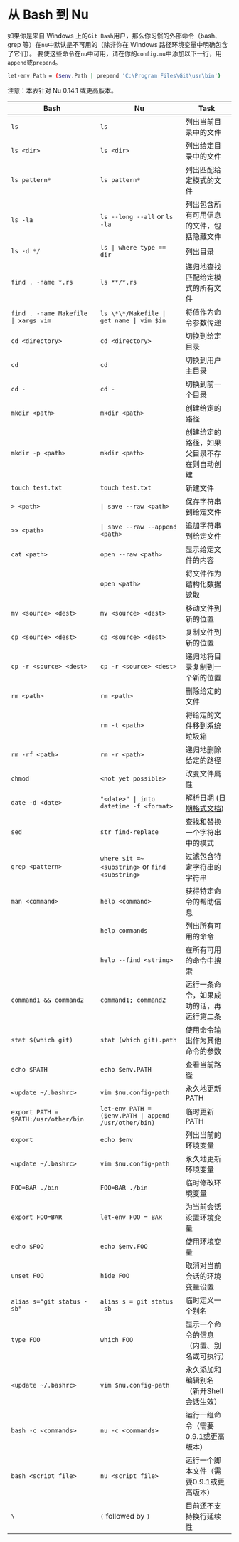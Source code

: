 # 从 Bash 到 Nu

如果你是来自 Windows 上的`Git Bash`用户，那么你习惯的外部命令（bash、grep 等）在`nu`中默认是不可用的（除非你在 Windows 路径环境变量中明确包含了它们）。
要使这些命令在`nu`中可用，请在你的`config.nu`中添加以下一行，用`append`或`prepend`。

```bash
let-env Path = ($env.Path | prepend 'C:\Program Files\Git\usr\bin')
```

注意：本表针对 Nu 0.14.1 或更高版本。

| Bash                                 | Nu                                               | Task                                       |
| ------------------------------------ | ------------------------------------------------ | ------------------------------------------ |
| `ls`                                 | `ls`                                             | 列出当前目录中的文件                       |
| `ls <dir>`                           | `ls <dir>`                                       | 列出给定目录中的文件                       |
| `ls pattern*`                        | `ls pattern*`                                    | 列出匹配给定模式的文件                     |
| `ls -la`                             | `ls --long --all` or `ls -la`                    | 列出包含所有可用信息的文件，包括隐藏文件   |
| `ls -d */`                           | `ls \| where type == dir`                        | 列出目录                                   |
| `find . -name *.rs`                  | `ls **/*.rs`                                     | 递归地查找匹配给定模式的所有文件           |
| `find . -name Makefile \| xargs vim` | `ls \*\*/Makefile \| get name \| vim $in`        | 将值作为命令参数传递                       |
| `cd <directory>`                     | `cd <directory>`                                 | 切换到给定目录                             |
| `cd`                                 | `cd`                                             | 切换到用户主目录                           |
| `cd -`                               | `cd -`                                           | 切换到前一个目录                           |
| `mkdir <path>`                       | `mkdir <path>`                                   | 创建给定的路径                             |
| `mkdir -p <path>`                    | `mkdir <path>`                                   | 创建给定的路径，如果父目录不存在则自动创建 |
| `touch test.txt`                     | `touch test.txt`                                 | 新建文件                                   |
| `> <path>`                           | `\| save --raw <path>`                           | 保存字符串到给定文件                       |
| `>> <path>`                          | `\| save --raw --append <path>`                  | 追加字符串到给定文件                       |
| `cat <path>`                         | `open --raw <path>`                              | 显示给定文件的内容                         |
|                                      | `open <path>`                                    | 将文件作为结构化数据读取                   |
| `mv <source> <dest>`                 | `mv <source> <dest>`                             | 移动文件到新的位置                         |
| `cp <source> <dest>`                 | `cp <source> <dest>`                             | 复制文件到新的位置                         |
| `cp -r <source> <dest>`              | `cp -r <source> <dest>`                          | 递归地将目录复制到一个新的位置             |
| `rm <path>`                          | `rm <path>`                                      | 删除给定的文件                             |
|                                      | `rm -t <path>`                                   | 将给定的文件移到系统垃圾箱                 |
| `rm -rf <path>`                      | `rm -r <path>`                                   | 递归地删除给定的路径                       |
| `chmod`                              | `<not yet possible>`                             | 改变文件属性                               |
| `date -d <date>`                     | `"<date>" \| into datetime -f <format>`          | 解析日期 ([日期格式文档](https://docs.rs/chrono/0.4.15/chrono/format/strftime/index.html)) |
| `sed`                                | `str find-replace`                               | 查找和替换一个字符串中的模式               |
| `grep <pattern>`                     | `where $it =~ <substring>` or `find <substring>` | 过滤包含特定字符串的字符串                 |
| `man <command>`                      | `help <command>`                                 | 获得特定命令的帮助信息                     |
|                                      | `help commands`                                  | 列出所有可用的命令                         |
|                                      | `help --find <string>`                           | 在所有可用的命令中搜索                     |
| `command1 && command2`               | `command1; command2`                             | 运行一条命令，如果成功的话，再运行第二条   |
| `stat $(which git)`                  | `stat (which git).path`                          | 使用命令输出作为其他命令的参数             |
| `echo $PATH`                         | `echo $env.PATH`                                 | 查看当前路径                               |
| `<update ~/.bashrc>`                 | `vim $nu.config-path`                            | 永久地更新 PATH                            |
| `export PATH = $PATH:/usr/other/bin` | `let-env PATH = ($env.PATH \| append /usr/other/bin)` | 临时更新 PATH                          |
| `export`                             | `echo $env`                                      | 列出当前的环境变量                         |
| `<update ~/.bashrc>`                 | `vim $nu.config-path`                            | 永久地更新环境变量                         |
| `FOO=BAR ./bin`                      | `FOO=BAR ./bin`                                  | 临时修改环境变量                           |
| `export FOO=BAR`                     | `let-env FOO = BAR`                              | 为当前会话设置环境变量                     |
| `echo $FOO`                          | `echo $env.FOO`                                  | 使用环境变量                               |
| `unset FOO`                          | `hide FOO`                                       | 取消对当前会话的环境变量设置               |
| `alias s="git status -sb"`           | `alias s = git status -sb`                       | 临时定义一个别名                           |
| `type FOO`                           | `which FOO`                                      | 显示一个命令的信息（内置、别名或可执行）   |
| `<update ~/.bashrc>`                 | `vim $nu.config-path`                            | 永久添加和编辑别名（新开Shell会话生效）    |
| `bash -c <commands>`                 | `nu -c <commands>`                               | 运行一组命令（需要0.9.1或更高版本）        |
| `bash <script file>`                 | `nu <script file>`                               | 运行一个脚本文件（需要0.9.1或更高版本）    |
| `\`                                  | `(` followed by `)`                              | 目前还不支持换行延续性                     |
